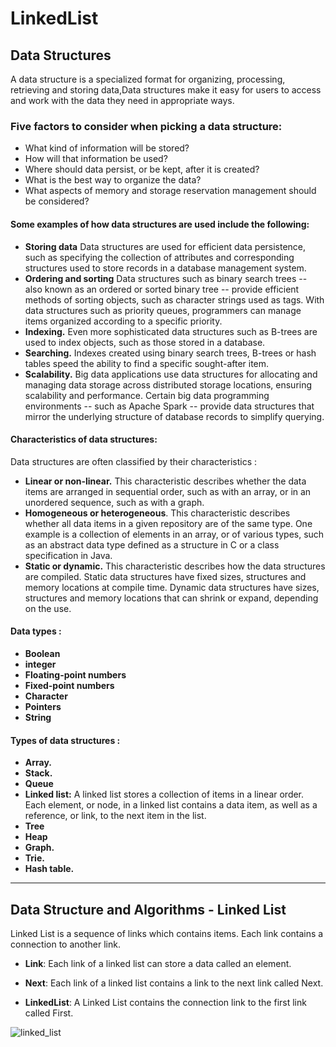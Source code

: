 # LinkedList

## Data Structures

A data structure is a specialized format for organizing, processing, retrieving and storing data,Data structures make it easy for users to access and work with the data they need in appropriate ways.

### Five factors to consider when picking a data structure:

- What kind of information will be stored?
- How will that information be used?
- Where should data persist, or be kept, after it is created?
- What is the best way to organize the data?
- What aspects of memory and storage reservation management should be considered?


#### Some examples of how data structures are used include the following:

- **Storing data** Data structures are used for efficient data persistence, such as specifying the collection of attributes and corresponding structures used to store records in a database management system.
- **Ordering and sorting** Data structures such as binary search trees -- also known as an ordered or sorted binary tree -- provide efficient methods of sorting objects, such as character strings used as tags. With data structures such as priority queues, programmers can manage items organized according to a specific priority.
- **Indexing.** Even more sophisticated data structures such as B-trees are used to index objects, such as those stored in a database.
- **Searching.** Indexes created using binary search trees, B-trees or hash tables speed the ability to find a specific sought-after item.
- **Scalability.** Big data applications use data structures for allocating and managing data storage across distributed storage locations, ensuring scalability and performance. Certain big data programming environments -- such as Apache Spark -- provide data structures that mirror the underlying structure of database records to simplify querying.

#### Characteristics of data structures:

Data structures are often classified by their characteristics :

- **Linear or non-linear.** This characteristic describes whether the data items are arranged in sequential order, such as with an array, or in an unordered sequence, such as with a graph.
- **Homogeneous or heterogeneous**. This characteristic describes whether all data items in a given repository are of the same type. One example is a collection of elements in an array, or of various types, such as an abstract data type defined as a structure in C or a class specification in Java.
- **Static or dynamic.** This characteristic describes how the data structures are compiled. Static data structures have fixed sizes, structures and memory locations at compile time. Dynamic data structures have sizes, structures and memory locations that can shrink or expand, depending on the use.



#### Data types :

- **Boolean**
- **integer**
- **Floating-point numbers**
- **Fixed-point numbers**
- **Character**
- **Pointers**
- **String**


#### Types of data structures :

- **Array.**
- **Stack.**
- **Queue**
- **Linked list:** A linked list stores a collection of items in a linear order. Each element, or node, in a linked list contains a data item, as well as a reference, or link, to the next item in the list.
- **Tree**
- **Heap**
- **Graph.**
- **Trie.**
- **Hash table.**

- - - -

## Data Structure and Algorithms - Linked List

Linked List is a sequence of links which contains items. Each link contains a connection to another link.

- **Link**: Each link of a linked list can store a data called an element.

- **Next**: Each link of a linked list contains a link to the next link called Next.

- **LinkedList**: A Linked List contains the connection link to the first link called First.

![linked_list](https://user-images.githubusercontent.com/62019258/196276281-397a1106-66b8-49e6-9786-7037ea7a15fc.jpg)
